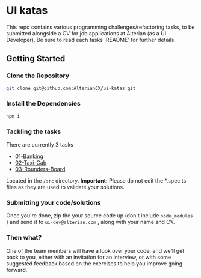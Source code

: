 # UI katas

This repo contains various programming challenges/refactoring tasks, to be submitted alongside a CV for job applications at Alterian (as a UI Developer). Be sure to read each tasks 'README' for further details.

## Getting Started

### Clone the Repository

```sh
git clone git@github.com:AlterianCX/ui-katas.git
```

### Install the Dependencies

```sh
npm i
```

### Tackling the tasks

There are currently 3 tasks

* [01-Banking](./src/01-banking)
* [02-Taxi-Cab](./src/02-taxi-cab)
* [03-Rounders-Board](./src/03-rounders-board)

Located in the `/src` directory.
**Important:** Please do not edit the *.spec.ts files as they are used to validate your solutions.

### Submitting your code/solutions

Once you're done, zip the your source code up (don't include `node_modules` ) and send it to `ui-dev@alterian.com` , along with your name and CV.

### Then what?

One of the team members will have a look over your code, and we'll get back to you, either with an invitation for an interview, or with some suggested feedback based on the exercises to help you improve going forward.
